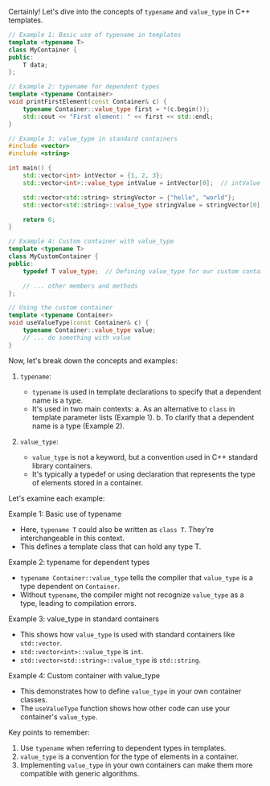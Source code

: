 Certainly! Let's dive into the concepts of `typename` and `value_type` in C++ templates.



```cpp
// Example 1: Basic use of typename in templates
template <typename T>
class MyContainer {
public:
    T data;
};

// Example 2: typename for dependent types
template <typename Container>
void printFirstElement(const Container& c) {
    typename Container::value_type first = *(c.begin());
    std::cout << "First element: " << first << std::endl;
}

// Example 3: value_type in standard containers
#include <vector>
#include <string>

int main() {
    std::vector<int> intVector = {1, 2, 3};
    std::vector<int>::value_type intValue = intVector[0];  // intValue is an int

    std::vector<std::string> stringVector = {"hello", "world"};
    std::vector<std::string>::value_type stringValue = stringVector[0];  // stringValue is a std::string

    return 0;
}

// Example 4: Custom container with value_type
template <typename T>
class MyCustomContainer {
public:
    typedef T value_type;  // Defining value_type for our custom container

    // ... other members and methods
};

// Using the custom container
template <typename Container>
void useValueType(const Container& c) {
    typename Container::value_type value;
    // ... do something with value
}

```

Now, let's break down the concepts and examples:

1. `typename`:
   - `typename` is used in template declarations to specify that a dependent name is a type.
   - It's used in two main contexts:
     a. As an alternative to `class` in template parameter lists (Example 1).
     b. To clarify that a dependent name is a type (Example 2).

2. `value_type`:
   - `value_type` is not a keyword, but a convention used in C++ standard library containers.
   - It's typically a typedef or using declaration that represents the type of elements stored in a container.

Let's examine each example:

Example 1: Basic use of typename
- Here, `typename T` could also be written as `class T`. They're interchangeable in this context.
- This defines a template class that can hold any type T.

Example 2: typename for dependent types
- `typename Container::value_type` tells the compiler that `value_type` is a type dependent on `Container`.
- Without `typename`, the compiler might not recognize `value_type` as a type, leading to compilation errors.

Example 3: value_type in standard containers
- This shows how `value_type` is used with standard containers like `std::vector`.
- `std::vector<int>::value_type` is `int`.
- `std::vector<std::string>::value_type` is `std::string`.

Example 4: Custom container with value_type
- This demonstrates how to define `value_type` in your own container classes.
- The `useValueType` function shows how other code can use your container's `value_type`.

Key points to remember:
1. Use `typename` when referring to dependent types in templates.
2. `value_type` is a convention for the type of elements in a container.
3. Implementing `value_type` in your own containers can make them more compatible with generic algorithms.
